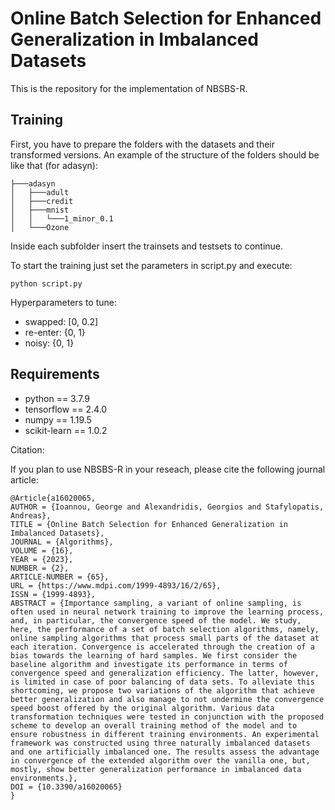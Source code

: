 # Online Batch Selection for Enhanced Generalization in Imbalanced Datasets

This is the repository for the implementation of NBSBS-R.


## Training

First, you have to prepare the folders with the datasets and their transformed versions. An example of the structure of the folders should be like that (for adasyn):

```
├───adasyn
│   ├───adult
│   ├───credit
│   ├───mnist
│   │   └───1_minor_0.1
│   └───Ozone

```
Inside each subfolder insert the trainsets and testsets to continue.

To start the training just set the parameters in script.py and execute:

```
python script.py
```
Hyperparameters to tune:
* swapped: [0, 0.2]
* re-enter: {0, 1}
* noisy: {0, 1}


## Requirements
* python == 3.7.9
* tensorflow == 2.4.0
* numpy == 1.19.5
* scikit-learn == 1.0.2





Citation:

If you plan to use NBSBS-R in your reseach, please cite the following journal article:
```
@Article{a16020065,
AUTHOR = {Ioannou, George and Alexandridis, Georgios and Stafylopatis, Andreas},
TITLE = {Online Batch Selection for Enhanced Generalization in Imbalanced Datasets},
JOURNAL = {Algorithms},
VOLUME = {16},
YEAR = {2023},
NUMBER = {2},
ARTICLE-NUMBER = {65},
URL = {https://www.mdpi.com/1999-4893/16/2/65},
ISSN = {1999-4893},
ABSTRACT = {Importance sampling, a variant of online sampling, is often used in neural network training to improve the learning process, and, in particular, the convergence speed of the model. We study, here, the performance of a set of batch selection algorithms, namely, online sampling algorithms that process small parts of the dataset at each iteration. Convergence is accelerated through the creation of a bias towards the learning of hard samples. We first consider the baseline algorithm and investigate its performance in terms of convergence speed and generalization efficiency. The latter, however, is limited in case of poor balancing of data sets. To alleviate this shortcoming, we propose two variations of the algorithm that achieve better generalization and also manage to not undermine the convergence speed boost offered by the original algorithm. Various data transformation techniques were tested in conjunction with the proposed scheme to develop an overall training method of the model and to ensure robustness in different training environments. An experimental framework was constructed using three naturally imbalanced datasets and one artificially imbalanced one. The results assess the advantage in convergence of the extended algorithm over the vanilla one, but, mostly, show better generalization performance in imbalanced data environments.},
DOI = {10.3390/a16020065}
}
```

